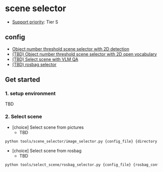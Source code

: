 # scene selector

- [Support priority](https://github.com/tier4/autoware-ml/blob/main/docs/design/autoware_ml_design.md#support-priority): Tier S

## config

- [Object number threshold scene selector with 2D detection](configs/det2d_object_num_selector/)
- [(TBD) Object number threshold scene selector with 2D open vocabulary](configs/open_vocab_2d_object_num_selector/)
- [(TBD) Select scene with VLM QA](configs/vlm_qa_selector/)
- [(TBD) rosbag selector](configs/rosbag/)

## Get started
### 1. setup environment

TBD

### 2. Select scene

- [choice] Select scene from pictures
  - TBD

```sh
python tools/scene_selector/image_selector.py {config_file} {directory or image_file}
```

- [choice] Select scene from rosbag
  - TBD

```sh
python tools/select_scene/rosbag_selector.py {config_file} {rosbag_config_file} {rosbag_file} --visualization
```
